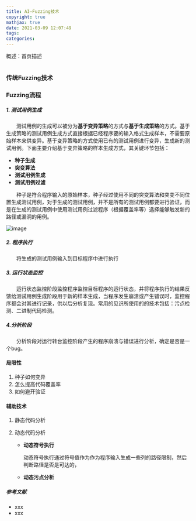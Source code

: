 ```yaml
---
title: AI—Fuzzing技术
copyright: true
mathjax: true
date: 2021-03-09 12:07:49
tags:
categories:
---
```


概述：首页描述

![]()

<!--more-->

### 传统Fuzzing技术

### Fuzzing流程

##### 1.  测试用例生成

&emsp;&emsp;测试用例的生成可以被分为**基于变异策略**的方式与**基于生成策略**的方式。基于生成策略的测试用例生成方式直接根据已经程序要的输入格式生成样本，不需要原始样本来供变异。基于变异策略的方式使用已有的测试用例进行变异，生成新的测试用例。下面主要介绍基于变异策略的样本生成方式，其关键环节包括：

- **种子生成**
- **突变算法**
- **测试用例生成**
- **测试用例过滤**

&emsp;&emsp;种子是符合程序输入的原始样本，种子经过使用不同的突变算法和突变不同位置生成测试用例，对于生成的测试用例，并不是所有的测试用例都要进行验证，而是在生成的测试用例中使用测试用例过滤程序（根据覆盖率等）选择能够触发新的路径或漏洞的用例。

![image](https://raw.githubusercontent.com/AnchoretY/images/master/blog/image.crw6wwjija.png)

##### 2. 程序执行

&emsp;&emsp;将生成的测试用例输入到目标程序中进行执行

##### 3. 运行状态监控

&emsp;&emsp;运行状态监控阶段监控程序监控目标程序的运行状态，并将程序执行的结果反馈给测试用例生成阶段用于新的样本生成，当程序发生崩溃或产生错误时，监控程序都会对其进行记录，供以后分析复现。常用的见识所使用的的技术包括：污点检测、二进制代码检测。

##### 4.分析阶段

&emsp;&emsp;分析阶段对运行转台监控阶段产生的程序崩溃与错误进行分析，确定是否是一个bug。

#### 局限性

1. 种子如何变异
2. 怎么提高代码覆盖率
3. 如何避开验证

#### 辅助技术

1. 静态代码分析

2. 动态代码分析

   - **动态符号执行**

     动态符号执行通过符号值作为作为程序输入生成一些列的路径限制，然后判断路径是否是可达的，

   - **动态污点分析**

   





##### 参考文献

- xxx
- xxx